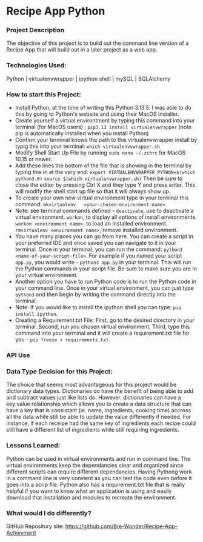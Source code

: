 # Recipe App Python

### Project Description
The objective of this project is to build out the command line version of a Recipe App that will build out in a later project as a web app.

### Technologies Used:
Python | virtualenvwrapper | ipython shell | mySQL | SQLAlchemy


### How to start this Project:

* Install Python, at the time of writing this Python 3.13.5. I was able to do this by going to Python's website and using their MacOS installer. 
* Create yourself a virtual environtment by typing this command into your terminal (for MacOS users) : `pip3.13 install virtualenvwrapper` (note pip is automatically installed when you install Python)
* Confirm your terminal knows the path to this virtualenvwrapper install by typig this into your terminal: `which virtualenvvwrapper.sh`
* Modify Shell Start Up File by running `sudo nano ~/.zshrc` for MacOS 10.15 or newer. 
* Add these lines the bottom of the file that is showing in the terminal by typing this in at the very end:
  `export VIRTUALENVWRAPPER_PYTHON=$(which python3.8)`
   `source $(which virtualenvwrapper.sh)`
  Then be sure to close the editor by pressing Ctrl X and they type Y and press enter. This will modify the shell start up file so that it will always show up.
* To create your own new virtual environment type in your terminal this command: 
  `mkvirtualenv   <your-chosen-environment-name>`
* Note: see terminal commands defined - `deactivate`, use to deactivate a virtual environment. `workon`, to display all options of install environments. `workon <environment name>`, to load an installed environment. `rmvirtualenv <environment name>`, remove installed environment. 
* You have many places you can go from here. You can create a script in your preferred IDE and once saved you    can navigate to it in your terminal. Once in your terminal, you can run the command: `python3 <name-of-your-script-file>`. For example if you named your script `app.py`, you would write - `python3 app.py` in your terminal. This will run the Python commands in your script file. Be sure to make sure you are in your virtual environment.
* Another option you have to run Python code is to run the Python code in your command line. Once in your virtual environment, you can just type `python3` and then begin by writing the command directly into the terminal. 
* Note: If you would like to install the ipython shell you can type: `pip install ipython`.
* Creating a Requirement.txt File: First, go to the desired directory in your terminal. Second, run you chosen virtual environment. Third, type this command into your terminal and it will create a requirement.txt file for you - `pip freeze > requirements.txt`. 


### API Use

### Data Type Decision for this Project:
The choice that seems most advantageous for this project would be dictionary data types. Dictionaries do have the benefit of being able to add and subtract values just like lists do. However, dictionaries can have a key:value relationship which allows you to create a data structure that can have a key that is consistant (ie. name, ingredients, cooking time) accross all the data while still be able to update the value differently if needed. For instance, if each receipe had the same key of ingredients each recipe could still have a different list of ingredients while still requiring ingredients. 


### Lessons Learned:
Python can be used in virtual environments and run in command line. The virtual environments keep the dependancies clear and organized since different scripts can require different dependancies. Having Pythong work in a command line is very convient as you can test the code even before it goes into a scrip file. Python also has a requirement.txt file that is really helpful if you want to know what an application is using and easily download that installation and modules to recreate the environment. 


### What would I do differently? 


GitHub Repository site: https://github.com/Bre-Wonder/Recipe-App-Achievment
